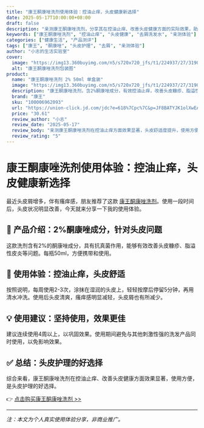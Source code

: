 ```yaml
---
title: "康王酮康唑洗剂使用体验：控油止痒，头皮健康新选择"
date: 2025-05-17T10:00:00+08:00
draft: false
description: "亲测康王酮康唑洗剂，分享其在控油止痒、改善头皮健康方面的实际效果，助你解决头皮问题。"
keywords: ["康王酮康唑洗剂", "控油止痒", "头皮健康", "去屑洗发水", "亲测体验"]
categories: ["健康生活", "产品测评"]
tags: ["康王", "酮康唑", "头皮护理", "去屑", "亲测体验"]
author: "小志的生活实验室"
cover:
  image: "https://img13.360buyimg.com/n5/s720x720_jfs/t1/224937/27/31907/95241/67a6c2f1Fd74b6a2c/d3bbdde70498c16c.png"
  alt: "康王酮康唑洗剂包装图"
product:
  name: "康王酮康唑洗剂 2% 50ml 单盒装"
  image: "https://img13.360buyimg.com/n5/s720x720_jfs/t1/224937/27/31907/95241/67a6c2f1Fd74b6a2c/d3bbdde70498c16c.png"
  description: "康王酮康唑洗剂，含2%酮康唑成分，有效控油止痒，改善头皮糠疹、脂溢性皮炎等问题，适合日常头皮护理。"
  brand: "康王"
  sku: "100006962093"
  url: "https://union-click.jd.com/jdc?e=618%7Cpc%7C&p=JF8BATYJK1olXwEAUldUC0gfAl8IGloUXAEKU11cAEknRzBQRQQlBENHFRxWFlVPRjtUBABAQlRcCEBdCUoWAmgAHFgUVQQdDRsBVXtCQRcKWwdlXWZCDAYnSQ0JGSdMbwl1UQoyVW5eCUkQBWcJGV4VbTYCU24fZp-Clba0hYys01RDFm5cOEsRBmkNE1MWWAUFUV9tD0seMzRddVwdVQMFAF4KCElECmw4K2sWbQECXUpbegpFF2l6K2sVbQUyVF9dAEgUAW0MHl4JXQIEXVpaFEsRBmkNE10SVAYDUl5tCkoWB2Y4K4WY7XUDJD86DylBQmYJcAxWFELc2e5MejsXB24OCmtuL159Fg4KfTNRBwZbcgxJDW1ZIhgiADN5ARRyeRJjLntKLAwYfUpLQw5KK14lXQQAVFtt"
  price: "30.61"
  review_author: "小志"
  review_date: "2025-05-17"
  review_body: "亲测康王酮康唑洗剂在控油止痒方面效果显著，头皮舒适度提升，使用方便，是头皮护理的好选择。"
  review_rating: "5"
---
```


# 康王酮康唑洗剂使用体验：控油止痒，头皮健康新选择

最近头皮屑增多，伴有瘙痒感，朋友推荐了这款 [康王酮康唑洗剂](https://union-click.jd.com/jdc?e=618%7Cpc%7C&p=JF8BATYJK1olXwEAUldUC0gfAl8IGloUXAEKU11cAEknRzBQRQQlBENHFRxWFlVPRjtUBABAQlRcCEBdCUoWAmgAHFgUVQQdDRsBVXtCQRcKWwdlXWZCDAYnSQ0JGSdMbwl1UQoyVW5eCUkQBWcJGV4VbTYCU24fZp-Clba0hYys01RDFm5cOEsRBmkNE1MWWAUFUV9tD0seMzRddVwdVQMFAF4KCElECmw4K2sWbQECXUpbegpFF2l6K2sVbQUyVF9dAEgUAW0MHl4JXQIEXVpaFEsRBmkNE10SVAYDUl5tCkoWB2Y4K4WY7XUDJD86DylBQmYJcAxWFELc2e5MejsXB24OCmtuL159Fg4KfTNRBwZbcgxJDW1ZIhgiADN5ARRyeRJjLntKLAwYfUpLQw5KK14lXQQAVFtt)。使用一段时间后，头皮状况明显改善，今天就来分享一下我的使用体验。

## 🧴 产品介绍：2%酮康唑成分，针对头皮问题

这款洗剂含有2%的酮康唑成分，具有抗真菌作用，能够有效改善头皮糠疹、脂溢性皮炎等问题。每瓶50ml，方便携带和使用。

## 🛁 使用体验：控油止痒，头皮舒适

按照说明，每周使用2-3次，涂抹在湿润的头皮上，轻轻按摩后停留5分钟，再用清水冲洗。使用后头皮清爽，瘙痒感明显减轻，头皮屑也有所减少。

## 💡 使用建议：坚持使用，效果更佳

建议连续使用4周以上，以巩固效果。使用期间避免与其他刺激性强的洗发产品同时使用，以免影响效果。

## ✅ 总结：头皮护理的好选择

综合来看，康王酮康唑洗剂在控油止痒、改善头皮健康方面效果显著，使用方便，是头皮护理的好选择。

👉 [点击购买康王酮康唑洗剂 >>](https://union-click.jd.com/jdc?e=618%7Cpc%7C&p=JF8BATYJK1olXwEAUldUC0gfAl8IGloUXAEKU11cAEknRzBQRQQlBENHFRxWFlVPRjtUBABAQlRcCEBdCUoWAmgAHFgUVQQdDRsBVXtCQRcKWwdlXWZCDAYnSQ0JGSdMbwl1UQoyVW5eCUkQBWcJGV4VbTYCU24fZp-Clba0hYys01RDFm5cOEsRBmkNE1MWWAUFUV9tD0seMzRddVwdVQMFAF4KCElECmw4K2sWbQECXUpbegpFF2l6K2sVbQUyVF9dAEgUAW0MHl4JXQIEXVpaFEsRBmkNE10SVAYDUl5tCkoWB2Y4K4WY7XUDJD86DylBQmYJcAxWFELc2e5MejsXB24OCmtuL159Fg4KfTNRBwZbcgxJDW1ZIhgiADN5ARRyeRJjLntKLAwYfUpLQw5KK14lXQQAVFtt)

---

*注：本文为个人真实使用体验分享，非商业推广。*
